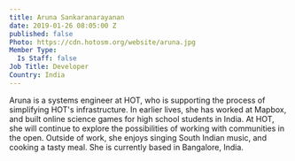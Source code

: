 ```yaml
---
title: Aruna Sankaranarayanan
date: 2019-01-26 08:05:00 Z
published: false
Photo: https://cdn.hotosm.org/website/aruna.jpg
Member Type:
  Is Staff: false
Job Title: Developer
Country: India
---
```


Aruna is a systems engineer at HOT, who is supporting the process of simplifying
 HOT's infrastructure. In earlier lives, she has worked at Mapbox, and
 built online science games for high school students in India. At HOT, she will
 continue to explore the possibilities of working with communities in the open.
 Outside of work, she enjoys singing South Indian music, and cooking a tasty meal.
 She is currently based in Bangalore, India.
